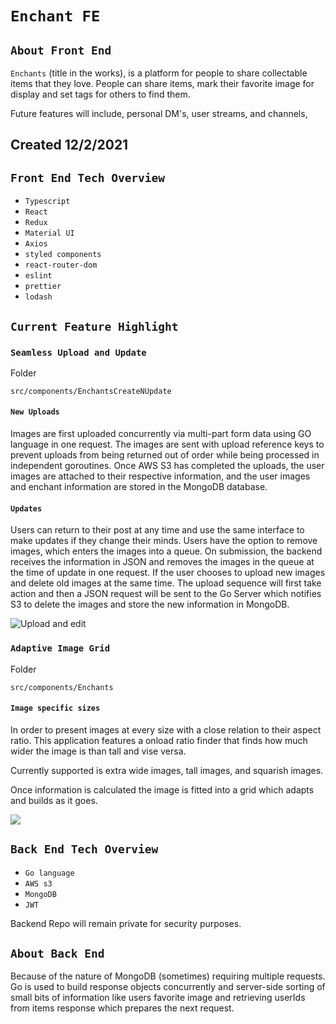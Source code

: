 # `Enchant FE`

## `About Front End`
  
`Enchants` (title in the works), is a platform for people to share collectable items that they love. People can share items, mark their favorite image for display and set tags for others to find them.
  
Future features will include, personal DM's, user streams, and channels,
  

## Created 12/2/2021

## `Front End Tech Overview`
  - `Typescript`
  - `React`
  - `Redux`
  - `Material UI`
  - `Axios`
  - `styled components`
  - `react-router-dom`
  - `eslint`
  - `prettier`
  - `lodash`

## `Current Feature Highlight`
  
### `Seamless Upload and Update`
Folder
  
```
src/components/EnchantsCreateNUpdate
```
#### `New Uploads`
  
Images are first uploaded concurrently via multi-part form data using GO language in one request. The images are sent with upload reference keys to prevent uploads from being returned out of order while being processed in independent goroutines. Once AWS S3 has completed the uploads, the user images are attached to their respective information, and the user images and enchant information are stored in the MongoDB database.
  
#### `Updates`
  
Users can return to their post at any time and use the same interface to make updates if they change their minds. Users have the option to remove images, which enters the images into a queue. On submission, the backend receives the information in JSON and removes the images in the queue at the time of update in one request. If the user chooses to upload new images and delete old images at the same time. The upload sequence will first take action and then a JSON request will be sent to the Go Server which notifies S3 to delete the images and store the new information in MongoDB.
  
![Upload and edit](https://res.cloudinary.com/dbyretay5/image/upload/v1642193486/enchant-repo/Enchants_form_myrrid.png)

### `Adaptive Image Grid`
Folder

```
src/components/Enchants
```

#### `Image specific sizes`

In order to present images at every size with a close relation to their aspect ratio. This application features a onload ratio finder that finds how much wider the image is than tall and vise versa.

Currently supported is extra wide images, tall images, and squarish images.

Once information is calculated the image is fitted into a grid which adapts and builds as it goes.
  
<img src="https://res.cloudinary.com/dbyretay5/image/upload/v1641251941/enchant-repo/Enchant_Display_ghxoku.png" />
  
## `Back End Tech Overview`
  - `Go language`
  - `AWS s3`
  - `MongoDB`
  - `JWT`

Backend Repo will remain private for security purposes.

## `About Back End`
  
Because of the nature of MongoDB (sometimes) requiring multiple requests. Go is used to build response objects concurrently and server-side sorting of small bits of information like users favorite image and retrieving userIds from items response which prepares the next request.
  
